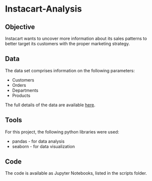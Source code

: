 # Instacart-Analysis
## Objective 
Instacart wants to uncover more information about its sales patterns to better target its customers with the proper marketing strategy. 
## Data
The data set comprises information on the following parameters:
- Customers
- Orders
- Departments
- Products

The full details of the data are available [here](https://gist.github.com/jeremystan/c3b39d947d9b88b3ccff3147dbcf6c6b).
## Tools
For this project, the following python libraries were used:
- pandas - for data analysis
- seaborn - for data visualization 
## Code
The code is available as Jupyter Notebooks, listed in the scripts folder.
